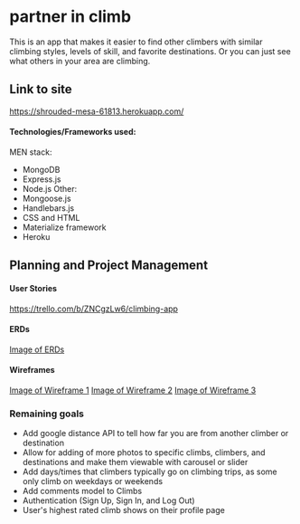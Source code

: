 # partner in climb

This is an app that makes it easier to find other climbers with similar climbing styles, levels of skill, and favorite destinations. Or you can just see what others in your area are climbing. 

## Link to site
https://shrouded-mesa-61813.herokuapp.com/

#### Technologies/Frameworks used:
MEN stack:
- MongoDB
- Express.js
- Node.js
Other:
- Mongoose.js
- Handlebars.js
- CSS and HTML
- Materialize framework
- Heroku

## Planning and Project Management
#### User Stories
https://trello.com/b/ZNCgzLw6/climbing-app

#### ERDs
[Image of ERDs](./public/images/ERDs.png)

#### Wireframes
[Image of Wireframe 1](./public/images/Wireframe1.jpg)
[Image of Wireframe 2](./public/images/Wireframe2.jpg)
[Image of Wireframe 3](./public/images/Wireframe3.jpg)

### Remaining goals 
- Add google distance API to tell how far you are from another climber or destination
- Allow for adding of more photos to specific climbs, climbers, and destinations and make them viewable with carousel or slider
- Add days/times that climbers typically go on climbing trips, as some only climb on weekdays or weekends
- Add comments model to Climbs
- Authentication (Sign Up, Sign In, and Log Out)
- User's highest rated climb shows on their profile page